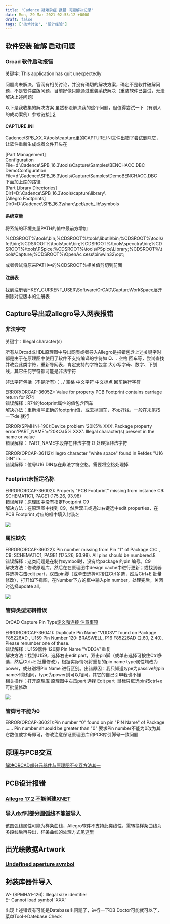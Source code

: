 ```yaml
---
title: 'Cadence 疑难杂症 报错 问题解决记录'
date: Mon, 29 Mar 2021 02:53:12 +0000
draft: false
tags: ['技术讨论', '设计经验']
---
```


软件安装 破解 启动问题
------------

### Orcad 软件启动报错

关键字: This application has quit unexpectedly

问题尚未解决，官网有相关讨论，并没有确切的解决方案，确定不是软件破解问题，不是软件盗版问题，目前好像只能通过重装系统解决（重装软件已尝试，无法解决上述问题）

以下是我收集的解决方案 虽然都没解决我的这个问题，但值得尝试一下（有别人的成功案例）参考链接[1](https://community.cadence.com/cadence_technology_forums/f/pcb-design/30493/orcad-capture-crashes-on-start-up) [2](https://www.eda365.com/thread-41964-1-1.html)

#### CAPTURE.INI

Cadence\\SPB\_XX.X\\tools\\capture里的CAPTURE.INI文件出错了尝试删除它，让软件重新生成或者文件开头在

\[Part Management\]  
Configuration File=d:\\Cadence\\SPB\_16.3\\tools\\Capture\\Samples\\BENCHACC.DBC  
DemoConfiguration File=d:\\Cadence\\SPB\_16.3\\tools\\Capture\\Samples\\DemoBENCHACC.DBC  
下面加上库的路径  
\[Part Library Directories\]  
Dir1=D:\\Cadence\\SPB\_16.3\\tools\\capture\\library\\  
\[Allegro Footprints\]  
Dir0=D:\\Cadence\\SPB\_16.3\\share\\pcb\\pcb\_lib\\symbols

#### 系统变量

将系统的环境变量PATH的值中最前方增加

%CDSROOT%\\tools\\bin;%CDSROOT%\\tools\\libutil\\bin;%CDSROOT%\\tools\\fet\\bin;%CDSROOT%\\tools\\pcb\\bin;%CDSROOT%\\tools\\specctra\\bin;%CDSROOT%\\tools\\PSpice;%CDSROOT%\\tools\\PSpice\\Library;%CDSROOT%\\tools\\Capture;%CDSROOT%\\OpenAc cess\\bin\\win32\\opt;

或者尝试将原来PATH中的%CDSROOT%相关值剪切到前面

#### 注册表

找到注册表HKEY\_CURRENT\_USER\\Software\\OrCAD\\CaptureWorkSpace展开删除对应版本的注册表

Capture导出或allegro导入网表报错
-----------------------

### 非法字符

关键字：Illegal character(s)

所有从Orcad或HDL原理图中导出网表或者导入Allegro是报错包含上述关键字时都是由于在原理图中使用了软件不支持编译的字符如 Ω、. 空格 回车等，尝试查找并改变此类字符，重新导网表，肯定支持的字符包含 大小写字母、数字、下划线，其它任何字符都可能是非法字符

非法字符包括（不是所有）：. / 空格 中文字符 中文标点 回车换行字符

ERROR(ORCAP-36052): Value for property PCB Footprint contains carriage return for R74  
错误解释：R74的footprint属性的值包含回车  
解决办法：重新填写正确的footprint值，或去掉回车，不太好找，一般在末尾按一下del就行

ERROR(SPMHNI-190):Device problem '20K5% XXX'.Package property error:'PART\_NAME'='20KΩ±5% XXX'. Illegal character(s) present in the name or value  
错误解释： PART\_NAME字段存在非法字符 Ω 处理掉非法字符

ERROR(OPCAP-36112):Illegro character "white space" found in Refdes "U16 DIN" in……  
错误解释：位号U16 DIN存在非法字符空格，需要将空格处理掉

### Footprint未指定名称

ERROR(ORCAP-36002): Property "PCB Footprint" missing from instance C9: SCHEMATIC1, PAGE1 (175.26, 93.98)  
错误解释：原理图中没有指定Footprint C9  
解决方法：在原理图中找到 C9，然后双击或通过右键选中edit properties，在PCB Footprint 对应的框中填入封装名

![](http://a1024.synology.me:222/images/blog2022/yinanzazheng1.jpg)

### 属性缺失

ERROR(ORCAP-36022): Pin number missing from Pin "1" of Package C/C , C9: SCHEMATIC1, PAGE1 (175.26, 93.98). All pins should be numbered.8  
错误解释：这类问题是在制作symbol时，没有给package 的pin 编号。C9  
解决方法：修改原理库，然后在在原理图中design cache中进行更新；或找到器件选择右击edit part，双击pin脚（或单击选择可按住Ctrl多选，然后Ctrl+E 批量修改），打开如下视图，在Number下方的框中输入pin number，处理完后，关闭时选择update all。

![](http://a1024.synology.me:222/images/blog2022/yinanzazheng2.jpg)

### 管脚类型逻辑错误

OrCAD Capture Pin Type[定义和连接 注意事项](https://a1024.synology.me:1024/orcad-capture-pin-type%e5%ae%9a%e4%b9%89%e5%92%8c%e8%bf%9e%e6%8e%a5-%e6%b3%a8%e6%84%8f%e4%ba%8b%e9%a1%b9/)

ERROR(ORCAP-36041): Duplicate Pin Name "VDD3V" found on Package F85226AD , U159 Pin Number 120: BRASWELL, P16 F85226AD (2.60, 2.40). Please renumber one of these.  
错误解释：U159器件 120脚 Pin Name "VDD3V"重复  
解决方法：找到U159，选择右击edit part，双击pin脚（或单击选择可按住Ctrl多选，然后Ctrl+E 批量修改），根据实际情况将重复的pin name type属性均改为power，或分别将Pin Name 进行区别。出错原因：我只知道type为passive的pin name不能相同，type为power则可以相同，其它的自己引申我也不懂  
相关操作：打开原理库 原理图中右击part 选择 Edit part  鼠标只框选pin按ctrl+e 可批量修改

![](http://a1024.synology.me:222/images/blog2022/yinanzazheng3.jpg)

### 管脚号不能为0

ERROR(ORCAP-36021):Pin number “0” found on pin "PIN Name" of Package …… Pin number shuould be greater than "0" 要求Pin number不能为0改为其它数值或字母即可，修改注意保证原理图库和PCB库引脚号一致问题

原理与PCB交互
--------

[解决ORCAD部分元器件与原理图不交互方法其一](https://a1024.synology.me:1024/%e8%a7%a3%e5%86%b3orcad%e9%83%a8%e5%88%86%e5%85%83%e5%99%a8%e4%bb%b6%e4%b8%8e%e5%8e%9f%e7%90%86%e5%9b%be%e4%b8%8d%e4%ba%a4%e4%ba%92%e6%96%b9%e6%b3%95%e5%85%b6%e4%b8%80/)

PCB设计报错
-------

### [Allegro 17.2 不能创建XNET](https://a1024.synology.me:1024/allegro-17-2-%e4%b8%8d%e8%83%bd%e5%88%9b%e5%bb%baxnet/)

### 导入dxf时部分圆弧线不能被导入

该圆弧线属性可能为样条曲线，Allegro软件不支持此类线性，需转换样条曲线为多段线后再导出，样条曲线的处理方式见[这里](https://a1024.synology.me:1024/autocad-%e7%ac%94%e8%ae%b0/)

出光绘数据Artwork
------------

### [Undefined aperture symbol](https://a1024.synology.me:1024/?p=1828)

封装库器件导入
-------

W- (SPMHA1-126): Illegal size identifier  
E- Cannot load symbol 'XXX'

出现上述错误有可能是Datebase出问题了，进行一下DB Doctor可能就可以了，菜单Tool->Datebase Check